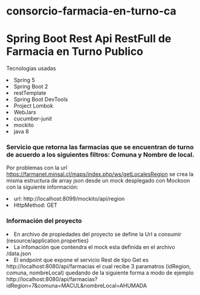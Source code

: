 # consorcio-farmacia-en-turno-ca


# Spring Boot Rest Api RestFull de Farmacia en Turno Publico

Tecnologias usadas
  <li>Spring 5
  <li>Spring Boot 2 
  <li>restTemplate
  <li>Spring Boot DevTools 
  <li>Project Lombok
  <li>WebJars
  <li>cucumber-junit
  <li>mockito
  <li>java 8
 

### Servicio que retorna las farmacias que se encuentran de turno de acuerdo a los siguientes filtros: Comuna y Nombre de local.

Por problemas con la url https://farmanet.minsal.cl/maps/index.php/ws/getLocalesRegion se crea la misma estructura de array json desde un mock desplegado con Mockoon con la siguiente información:
  <li>url: http://localhost:8099/mockito/api/region
  <li>HttpMethod: GET
    
### Información del proyecto 

<li>En archivo de propiedades del proyecto se define la Url a consumir (resource/application.properties)
<li>La infomación que contendra el mock esta definida en el archivo /data.json  
<li>El endpoint que expone el servicio Rest de tipo Get es http://localhost:8080/api/farmacias
  el cual recibe 3 paramatros (idRegion, comuna, nombreLocal) quedando de la siguiente forma a modo de ejemplo http://localhost:8080/api/farmacias?idRegion=7&comuna=MACUL&nombreLocal=AHUMADA

